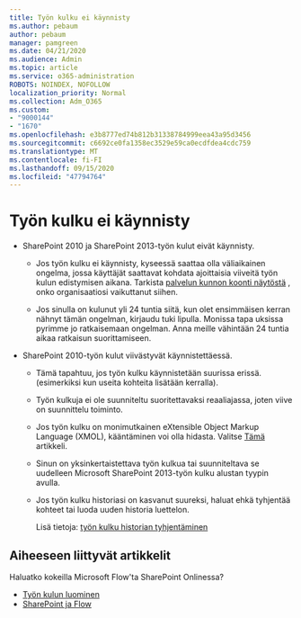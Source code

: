 ```yaml
---
title: Työn kulku ei käynnisty
ms.author: pebaum
author: pebaum
manager: pamgreen
ms.date: 04/21/2020
ms.audience: Admin
ms.topic: article
ms.service: o365-administration
ROBOTS: NOINDEX, NOFOLLOW
localization_priority: Normal
ms.collection: Adm_O365
ms.custom:
- "9000144"
- "1670"
ms.openlocfilehash: e3b8777ed74b812b31338784999eea43a95d3456
ms.sourcegitcommit: c6692ce0fa1358ec3529e59ca0ecdfdea4cdc759
ms.translationtype: MT
ms.contentlocale: fi-FI
ms.lasthandoff: 09/15/2020
ms.locfileid: "47794764"
---
```

# <a name="workflow-is-not-starting"></a>Työn kulku ei käynnisty

- SharePoint 2010 ja SharePoint 2013-työn kulut eivät käynnisty.

    - Jos työn kulku ei käynnisty, kyseessä saattaa olla väliaikainen ongelma, jossa käyttäjät saattavat kohdata ajoittaisia viiveitä työn kulun edistymisen aikana. Tarkista [palvelun kunnon koonti näytöstä](https:/admin.microsoft.com/AdminPortal/Home#/servicehealth) , onko organisaatiosi vaikuttanut siihen.

    - Jos sinulla on kulunut yli 24 tuntia siitä, kun olet ensimmäisen kerran nähnyt tämän ongelman, kirjaudu tuki lipulla. Monissa tapa uksissa pyrimme jo ratkaisemaan ongelman. Anna meille vähintään 24 tuntia aikaa ratkaisun suorittamiseen.

- SharePoint 2010-työn kulut viivästyvät käynnistettäessä.

    - Tämä tapahtuu, jos työn kulku käynnistetään suurissa erissä. (esimerkiksi kun useita kohteita lisätään kerralla).

    - Työn kulkuja ei ole suunniteltu suoritettavaksi reaaliajassa, joten viive on suunnittelu toiminto.

   -  Jos työn kulku on monimutkainen eXtensible Object Markup Language (XMOL), kääntäminen voi olla hidasta. Valitse [Tämä](https://support.microsoft.com//kb/3043697) artikkeli.

    - Sinun on yksinkertaistettava työn kulkua tai suunniteltava se uudelleen Microsoft SharePoint 2013-työn kulku alustan tyypin avulla.

    - Jos työn kulku historiasi on kasvanut suureksi, haluat ehkä tyhjentää kohteet tai luoda uuden historia luettelon.

        Lisä tietoja: [työn kulku historian tyhjentäminen](https://blogs.technet.microsoft.com/marj/2015/08/07/sharepoint-2010-workflows-best-practice-purge-workflow-history-list-items/)


## <a name="related-topics"></a>Aiheeseen liittyvät artikkelit
Haluatko kokeilla Microsoft Flow'ta SharePoint Onlinessa?
- [Työn kulun luominen](https://support.office.com/article/Create-a-flow-for-a-list-or-library-in-SharePoint-Online-or-OneDrive-for-Business-a9c3e03b-0654-46af-a254-20252e580d01) 
- [SharePoint ja Flow](https://flow.microsoft.com/blog/sharepoint-and-flow/) 


